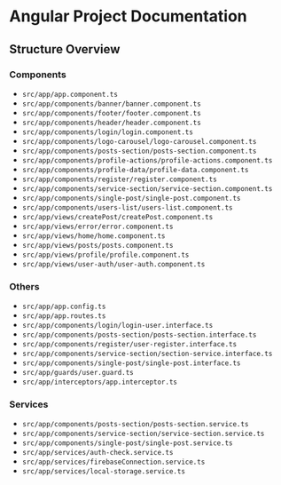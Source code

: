 # Angular Project Documentation

## Structure Overview

### Components
- `src/app/app.component.ts`
- `src/app/components/banner/banner.component.ts`
- `src/app/components/footer/footer.component.ts`
- `src/app/components/header/header.component.ts`
- `src/app/components/login/login.component.ts`
- `src/app/components/logo-carousel/logo-carousel.component.ts`
- `src/app/components/posts-section/posts-section.component.ts`
- `src/app/components/profile-actions/profile-actions.component.ts`
- `src/app/components/profile-data/profile-data.component.ts`
- `src/app/components/register/register.component.ts`
- `src/app/components/service-section/service-section.component.ts`
- `src/app/components/single-post/single-post.component.ts`
- `src/app/components/users-list/users-list.component.ts`
- `src/app/views/createPost/createPost.component.ts`
- `src/app/views/error/error.component.ts`
- `src/app/views/home/home.component.ts`
- `src/app/views/posts/posts.component.ts`
- `src/app/views/profile/profile.component.ts`
- `src/app/views/user-auth/user-auth.component.ts`

### Others
- `src/app/app.config.ts`
- `src/app/app.routes.ts`
- `src/app/components/login/login-user.interface.ts`
- `src/app/components/posts-section/posts-section.interface.ts`
- `src/app/components/register/user-register.interface.ts`
- `src/app/components/service-section/section-service.interface.ts`
- `src/app/components/single-post/single-post.interface.ts`
- `src/app/guards/user.guard.ts`
- `src/app/interceptors/app.interceptor.ts`

### Services
- `src/app/components/posts-section/posts-section.service.ts`
- `src/app/components/service-section/service-section.service.ts`
- `src/app/components/single-post/single-post.service.ts`
- `src/app/services/auth-check.service.ts`
- `src/app/services/firebaseConnection.service.ts`
- `src/app/services/local-storage.service.ts`

